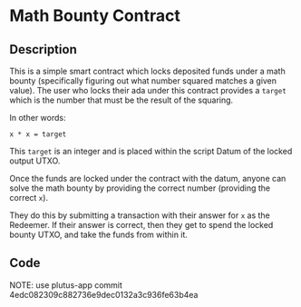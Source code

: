 # Math Bounty Contract

## Description

This is a simple smart contract which locks deposited funds under a math bounty (specifically figuring out what number squared matches a given value). The user who locks their ada under this contract provides a `target` which is the number that must be the result of the squaring.

In other words:

```
x * x = target
```

This `target` is an integer and is placed within the script Datum of the locked output UTXO.

Once the funds are locked under the contract with the datum, anyone can solve the math bounty by providing the correct number (providing the correct `x`). 

They do this by submitting a transaction with their answer for `x` as the Redeemer. If their answer is correct, then they get to spend the locked bounty UTXO, and take the funds from within it.

## Code

NOTE: use plutus-app commit 4edc082309c882736e9dec0132a3c936fe63b4ea

